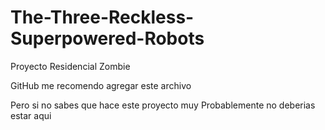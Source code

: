 The-Three-Reckless-Superpowered-Robots
======================================

Proyecto Residencial Zombie

GitHub me recomendo agregar este archivo

Pero si no sabes que hace este proyecto muy Probablemente no deberias estar aqui
